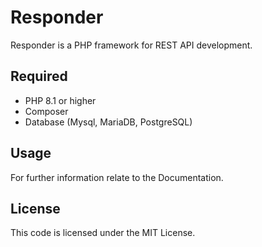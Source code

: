 # Responder

Responder is a PHP framework for REST API development.

## Required

* PHP 8.1 or higher
* Composer
* Database (Mysql, MariaDB, PostgreSQL)

## Usage

For further information relate to the Documentation.

## License

This code is licensed under the MIT License.
